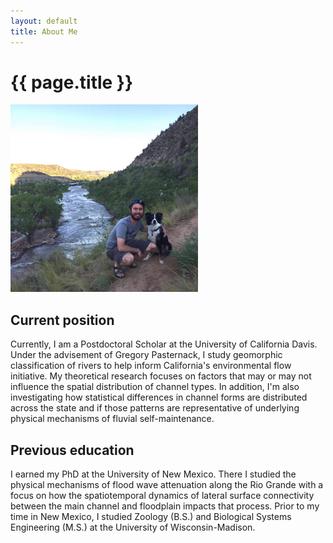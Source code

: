 ```yaml
---
layout: default
title: About Me
---
```


# {{ page.title }}

<img src="../images/me_ella_animas_crop.jpg/" alt="Animas" width="300"/>

## Current position

Currently, I am a Postdoctoral Scholar at the University of California Davis. Under the advisement of Gregory Pasternack, I study geomorphic classification of rivers to help inform California's environmental flow initiative. My theoretical research focuses on factors that may or may not influence the spatial distribution of channel types. In addition, I'm also investigating how statistical differences in channel forms are distributed across the state and if those patterns are representative of underlying physical mechanisms of fluvial self-maintenance.

## Previous education

I earned my PhD at the University of New Mexico. There I studied the physical mechanisms of flood wave attenuation along the Rio Grande with a focus on how the spatiotemporal dynamics of lateral surface connectivity between the main channel and floodplain impacts that process. Prior to my time in New Mexico, I studied Zoology (B.S.) and Biological Systems Engineering (M.S.) at the University of Wisconsin-Madison.
